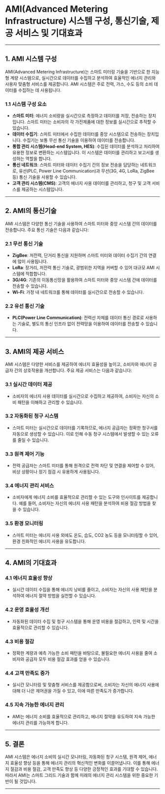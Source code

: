 # AMI(Advanced Metering Infrastructure) 시스템 구성, 통신기술, 제공 서비스 및 기대효과

---

## 1. AMI 시스템 구성

AMI(Advanced Metering Infrastructure)는 스마트 미터링 기술을 기반으로 한 지능형 계량 시스템으로, 실시간으로 데이터를 수집하고 분석하여 효율적인 에너지 관리와 사용자 맞춤형 서비스를 제공합니다. AMI 시스템은 주로 전력, 가스, 수도 등의 소비 데이터를 수집하는 데 사용됩니다.

### 1.1 시스템 구성 요소
- **스마트 미터**: 에너지 소비량을 실시간으로 측정하고 데이터를 저장, 전송하는 장치입니다. 스마트 미터는 소비자의 각 가전제품에 대한 정보를 실시간으로 추적할 수 있습니다.
- **데이터 수집기**: 스마트 미터에서 수집한 데이터를 중앙 시스템으로 전송하는 장치입니다. 수집기는 보통 무선 통신 기술을 이용하여 데이터를 전송합니다.
- **통합 관리 시스템(Head-end System, HES)**: 수집된 데이터를 분석하고 처리하여 유용한 정보로 변환하는 시스템입니다. 이 시스템은 데이터를 관리하고 보고서를 생성하는 역할을 합니다.
- **통신 네트워크**: 스마트 미터와 데이터 수집기 간의 정보 전송을 담당하는 네트워크로, 유선(PLC, Power Line Communication)과 무선(3G, 4G, LoRa, ZigBee 등) 통신 기술을 사용할 수 있습니다.
- **고객 관리 시스템(CMS)**: 고객의 에너지 사용 데이터를 관리하고, 청구 및 고객 서비스를 제공하는 시스템입니다.

---

## 2. AMI의 통신기술

AMI 시스템은 다양한 통신 기술을 사용하여 스마트 미터와 중앙 시스템 간의 데이터를 전송합니다. 주요 통신 기술은 다음과 같습니다:

### 2.1 무선 통신 기술
- **ZigBee**: 저전력, 단거리 통신을 지원하며 스마트 미터와 데이터 수집기 간의 연결에 많이 사용됩니다.
- **LoRa**: 장거리, 저전력 통신 기술로, 광범위한 지역을 커버할 수 있어 대규모 AMI 시스템에 적합합니다.
- **3G/4G**: 기존의 이동통신망을 활용하여 스마트 미터와 중앙 시스템 간에 데이터를 전송할 수 있습니다.
- **Wi-Fi**: 가정 내 네트워크를 통해 데이터를 실시간으로 전송할 수 있습니다.

### 2.2 유선 통신 기술
- **PLC(Power Line Communication)**: 전력선 자체를 데이터 통신 경로로 사용하는 기술로, 별도의 통신 인프라 없이 전력망을 이용하여 데이터를 전송할 수 있습니다.

---

## 3. AMI의 제공 서비스

AMI 시스템은 다양한 서비스를 제공하여 에너지 효율성을 높이고, 소비자와 에너지 공급자 간의 상호작용을 개선합니다. 주요 제공 서비스는 다음과 같습니다:

### 3.1 실시간 데이터 제공
- 소비자의 에너지 사용 데이터를 실시간으로 수집하고 제공하여, 소비자는 자신의 소비 패턴을 이해하고 관리할 수 있습니다.

### 3.2 자동화된 청구 시스템
- 스마트 미터는 실시간으로 데이터를 기록하므로, 에너지 공급자는 정확한 청구서를 자동으로 생성할 수 있습니다. 이로 인해 수동 청구 시스템에서 발생할 수 있는 오류를 줄일 수 있습니다.

### 3.3 원격 제어 기능
- 전력 공급자는 스마트 미터를 통해 원격으로 전력 차단 및 연결을 제어할 수 있어, 비상 상황이나 정기 점검 시 유용하게 사용됩니다.

### 3.4 에너지 관리 서비스
- 소비자에게 에너지 소비를 효율적으로 관리할 수 있는 도구와 인사이트를 제공합니다. 예를 들어, 소비자는 자신의 에너지 사용 패턴을 분석하여 비용 절감 방법을 찾을 수 있습니다.

### 3.5 환경 모니터링
- 스마트 미터는 에너지 사용 외에도 온도, 습도, CO2 농도 등을 모니터링할 수 있어, 환경 친화적인 에너지 사용을 유도합니다.

---

## 4. AMI의 기대효과

### 4.1 에너지 효율성 향상
- 실시간 데이터 수집을 통해 에너지 낭비를 줄이고, 소비자는 자신의 사용 패턴을 분석하여 에너지 절약 방법을 실천할 수 있습니다.

### 4.2 운영 효율성 개선
- 자동화된 데이터 수집 및 청구 시스템을 통해 운영 비용을 절감하고, 인력 및 시간을 효율적으로 관리할 수 있습니다.

### 4.3 비용 절감
- 정확한 계량과 예측 가능한 소비 패턴을 바탕으로, 불필요한 에너지 사용을 줄여 소비자와 공급자 모두 비용 절감 효과를 얻을 수 있습니다.

### 4.4 고객 만족도 증가
- 실시간 모니터링 및 맞춤형 서비스를 제공함으로써, 소비자는 자신의 에너지 사용에 대해 더 나은 제어권을 가질 수 있고, 이에 따른 만족도가 증가합니다.

### 4.5 지속 가능한 에너지 관리
- AMI는 에너지 소비를 효율적으로 관리하고, 에너지 절약을 유도하여 지속 가능한 에너지 관리를 가능하게 합니다.

---

## 5. 결론

AMI 시스템은 에너지 소비의 실시간 모니터링, 자동화된 청구 시스템, 원격 제어, 에너지 효율성 향상 등을 통해 에너지 관리의 혁신적인 변화를 이끌어냅니다. 이를 통해 에너지 절감과 비용 절감, 고객 만족도 향상 등 다양한 긍정적인 효과를 기대할 수 있습니다. 따라서 AMI는 스마트 그리드 기술과 함께 미래의 에너지 관리 시스템을 위한 중요한 기반이 될 것입니다.

---
